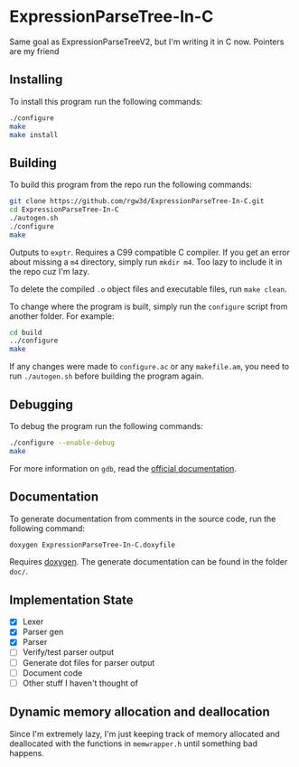 ExpressionParseTree-In-C
========================

Same goal as ExpressionParseTreeV2, but I'm writing it in C now. Pointers are my friend

## Installing ##
To install this program run the following commands:
```sh
./configure
make
make install
```

## Building ##
To build this program from the repo run the following commands:
```sh
git clone https://github.com/rgw3d/ExpressionParseTree-In-C.git
cd ExpressionParseTree-In-C
./autogen.sh
./configure
make
```

Outputs to `exptr`. Requires a C99 compatible C compiler. If you get an error about missing a `m4` directory, simply run `mkdir m4`. Too lazy to include it in the repo cuz I'm lazy.

To delete the compiled `.o` object files and executable files, run `make clean`.

To change where the program is built, simply run the `configure` script from another folder. For example:
```sh
cd build
../configure
make
```

If any changes were made to `configure.ac` or any `makefile.am`, you need to run `./autogen.sh` before building the program again.

## Debugging ##
To debug the program run the following commands:
```sh
./configure --enable-debug
make
```

For more information on `gdb`, read the [official documentation](http://www.gnu.org/software/gdb/documentation/).

## Documentation ##
To generate documentation from comments in the source code, run the following command:
```sh
doxygen ExpressionParseTree-In-C.doxyfile
```

Requires [doxygen](http://www.stack.nl/~dimitri/doxygen/index.html). The generate documentation can be found in the folder `doc/`.

## Implementation State ##
- [x] Lexer
- [x] Parser gen
- [x] Parser
- [ ] Verify/test parser output
- [ ] Generate dot files for parser output
- [ ] Document code
- [ ] Other stuff I haven't thought of

## Dynamic memory allocation and deallocation ##
Since I'm extremely lazy, I'm just keeping track of memory allocated and deallocated with the functions in `memwrapper.h` until something bad happens. 
